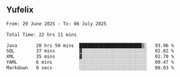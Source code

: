 ## Yufelix

<!--START_SECTION:waka-->

```txt
From: 29 June 2025 - To: 06 July 2025

Total Time: 22 hrs 11 mins

Java       20 hrs 50 mins  ███████████████████████▒░   93.96 %
SQL        37 mins         ▓░░░░░░░░░░░░░░░░░░░░░░░░   02.82 %
XML        35 mins         ▓░░░░░░░░░░░░░░░░░░░░░░░░   02.70 %
YAML       6 mins          ░░░░░░░░░░░░░░░░░░░░░░░░░   00.47 %
Markdown   0 secs          ░░░░░░░░░░░░░░░░░░░░░░░░░   00.03 %
```

<!--END_SECTION:waka-->

